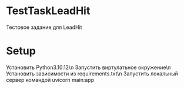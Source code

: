 # TestTaskLeadHit
Тестовое задание для LeadHit
# Setup
Установить Python3.10.12\n
Запустить виртулатьное окружение\n
Установить зависимости из requirements.txt\n
Запустить локальный сервер командой uvicorn main:app
